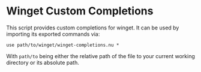 # Winget Custom Completions

This script provides custom completions for winget.
It can be used by importing its exported commands via:

```
use path/to/winget/winget-completions.nu *
```

With `path/to` being either the relative path of the file to your current working directory or its absolute path. 
